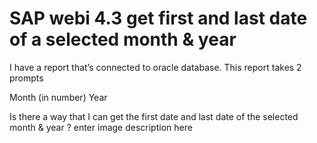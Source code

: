
# SAP webi 4.3 get first and last date of a selected month & year

I have a report that’s connected to oracle database. This report takes 2 prompts

Month (in number)
Year

Is there a way that I can get the first date and last date of the selected month & year ?
enter image description here

        